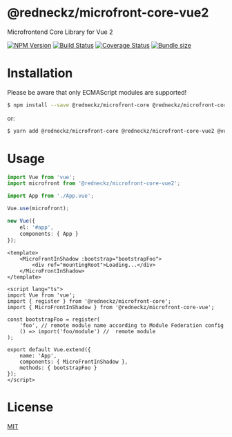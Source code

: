# @redneckz/microfront-core-vue2

Microfrontend Core Library for Vue 2

[![NPM Version][npm-image]][npm-url]
[![Build Status][build-image]][build-url]
[![Coverage Status][coverage-image]][coverage-url]
[![Bundle size][bundlephobia-image]][bundlephobia-url]

# Installation

Please be aware that only ECMAScript modules are supported!

```bash
$ npm install --save @redneckz/microfront-core @redneckz/microfront-core-vue2 @vue/composition-api
```

or:

```bash
$ yarn add @redneckz/microfront-core @redneckz/microfront-core-vue2 @vue/composition-api
```

# Usage

```ts
import Vue from 'vue';
import microfront from '@redneckz/microfront-core-vue2';

import App from './App.vue';

Vue.use(microfront);

new Vue({
    el: '#app',
    components: { App }
});
```

```vue
<template>
    <MicroFrontInShadow :bootstrap="bootstrapFoo">
        <div ref="mountingRoot">Loading...</div>
    </MicroFrontInShadow>
</template>

<script lang="ts">
import Vue from 'vue';
import { register } from '@redneckz/microfront-core';
import { MicroFrontInShadow } from '@redneckz/microfront-core-vue';

const bootstrapFoo = register(
    'foo', // remote module name according to Module Federation config
    () => import('foo/module') //  remote module
);

export default Vue.extend({
    name: 'App',
    components: { MicroFrontInShadow },
    methods: { bootstrapFoo }
});
</script>
```

# License

[MIT](http://vjpr.mit-license.org)

[npm-image]: https://badge.fury.io/js/%40redneckz%2Fmicrofront-core.svg
[npm-url]: https://www.npmjs.com/package/%40redneckz%2Fmicrofront-core
[build-image]: https://cloud.drone.io/api/badges/redneckz/microfront-core/status.svg
[build-url]: https://cloud.drone.io/redneckz/microfront-core
[coverage-image]: https://codecov.io/gh/redneckz/microfront-core/branch/main/graph/badge.svg?token=WMWRVVHT0C
[coverage-url]: https://codecov.io/gh/redneckz/microfront-core
[bundlephobia-image]: https://badgen.net/bundlephobia/min/@redneckz/microfront-core
[bundlephobia-url]: https://bundlephobia.com/result?p=@redneckz/microfront-core

